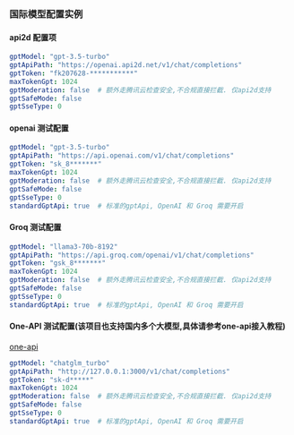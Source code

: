 ### 国际模型配置实例

#### api2d 配置项
```yaml
gptModel: "gpt-3.5-turbo"
gptApiPath: "https://openai.api2d.net/v1/chat/completions"
gptToken: "fk207628-***********"
maxTokenGpt: 1024
gptModeration: false  # 额外走腾讯云检查安全,不合规直接拦截. 仅api2d支持
gptSafeMode: false
gptSseType: 0
```

#### openai 测试配置
```yaml
gptModel: "gpt-3.5-turbo"
gptApiPath: "https://api.openai.com/v1/chat/completions"
gptToken: "sk_8*******"
maxTokenGpt: 1024
gptModeration: false  # 额外走腾讯云检查安全,不合规直接拦截. 仅api2d支持
gptSafeMode: false
gptSseType: 0
standardGptApi: true  # 标准的gptApi, OpenAI 和 Groq 需要开启
```

#### Groq 测试配置
```yaml
gptModel: "llama3-70b-8192"
gptApiPath: "https://api.groq.com/openai/v1/chat/completions"
gptToken: "gsk_8*******"
maxTokenGpt: 1024
gptModeration: false  # 额外走腾讯云检查安全,不合规直接拦截. 仅api2d支持
gptSafeMode: false
gptSseType: 0
standardGptApi: true  # 标准的gptApi, OpenAI 和 Groq 需要开启
```

#### One-API 测试配置(该项目也支持国内多个大模型,具体请参考one-api接入教程)
[one-api](https://github.com/songquanpeng/one-api)
```yaml
gptModel: "chatglm_turbo"
gptApiPath: "http://127.0.0.1:3000/v1/chat/completions"
gptToken: "sk-d*****"
maxTokenGpt: 1024
gptModeration: false  # 额外走腾讯云检查安全,不合规直接拦截. 仅api2d支持
gptSafeMode: false
gptSseType: 0
standardGptApi: true  # 标准的gptApi, OpenAI 和 Groq 需要开启
```